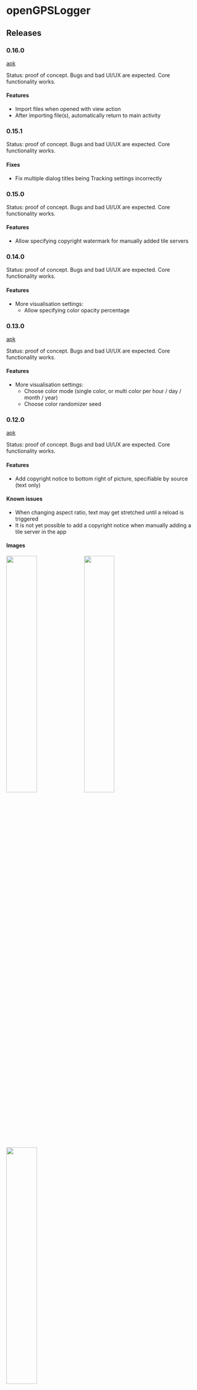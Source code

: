 # openGPSLogger

## Releases

### 0.16.0
[apk](release/opengpslogger-0-16-0.apk)

Status: proof of concept. Bugs and bad UI/UX are expected. Core functionality works.

#### Features
- Import files when opened with view action
- After importing file(s), automatically return to main activity

### 0.15.1
Status: proof of concept. Bugs and bad UI/UX are expected. Core functionality works.

#### Fixes
- Fix multiple dialog titles being Tracking settings incorrectly

### 0.15.0
Status: proof of concept. Bugs and bad UI/UX are expected. Core functionality works.

#### Features
- Allow specifying copyright watermark for manually added tile servers

### 0.14.0
Status: proof of concept. Bugs and bad UI/UX are expected. Core functionality works.

#### Features
- More visualisation settings:
  - Allow specifying color opacity percentage

### 0.13.0
[apk](release/opengpslogger-0-13-0.apk)

Status: proof of concept. Bugs and bad UI/UX are expected. Core functionality works.

#### Features
- More visualisation settings:
  - Choose color mode (single color, or multi color per hour / day / month / year)
  - Choose color randomizer seed

### 0.12.0
[apk](release/opengpslogger-0-12-0.apk)

Status: proof of concept. Bugs and bad UI/UX are expected. Core functionality works.

#### Features
- Add copyright notice to bottom right of picture, specifiable by source (text only)

#### Known issues
- When changing aspect ratio, text may get stretched until a reload is triggered
- It is not yet possible to add a copyright notice when manually adding a tile server in the app

#### Images
<img src="images/0.12.0/nyc.png" width="40%" height="40%">
<img src="images/0.12.0/main_page.jpg" width="40%" height="40%">
<img src="images/0.12.0/dropdown_menu.jpg" width="40%" height="40%">

### 0.11.1
[apk](release/opengpslogger-0-11-1.apk)

Status: proof of concept. Bugs and bad UI/UX are expected. Core functionality works.

#### Minor improvements
- Improve invalidation and redrawing of map
- Redraw map on tile server change
- Add glide caching for images

#### Fixes
- Fix issue where app would crash if the bounding box of selected points is too small

### 0.11.0
[apk](release/opengpslogger-0-11-0.apk)

Status: proof of concept. Bugs and bad UI/UX are expected. Core functionality works.

#### Features
- New settings menu with the ability to select one of the default tile servers, or to add custom tile servers

### 0.10.0
[apk](release/opengpslogger-0-10-0.apk)

Status: proof of concept. Bugs and bad UI/UX are expected. Core functionality works.

#### Features
- Allow importing json from local (phone) export of Google Maps Timeline data (Timeline.json)

### 0.9.0
[apk](release/opengpslogger-0-9-0.apk)

Status: proof of concept. Bugs and bad UI/UX are expected. Core functionality works.

#### Features
- Allow importing json from local (phone) export of Google Maps Timeline data (location-history.json)

### 0.8.0
[apk](release/opengpslogger-0-8-0.apk)

Status: proof of concept. Bugs and bad UI/UX are expected. Core functionality works.

#### Features
- Add minimum angle filter to filter out outliers

### 0.7.2
Status: proof of concept. Bugs and bad UI/UX are expected. Core functionality works.

#### Fixes
- Fix notification counter being stuck on 0

### 0.7.1
Status: proof of concept. Bugs and bad UI/UX are expected. Core functionality works.

#### Fixes
- Improve back filling neighbor distance and angle to reduce database usage

### 0.7.0
Status: proof of concept. Bugs and bad UI/UX are expected. Core functionality works.

#### Features
- Store angle and distance to neighbors for future outlier detection

### 0.6.0
[apk](release/opengpslogger-0-6-0.apk)

Status: proof of concept. Bugs and bad UI/UX are expected. Core functionality works.

#### Features
- Add visualisation settings
  - specify point size
  - toggle lines (new)
  - specify line size
  - specify line disconnection by time

### 0.5.0
[apk](release/opengpslogger-0-5-0.apk)

Status: proof of concept. Bugs and bad UI/UX are expected. Core functionality works.

#### Features
- Add minimum accuracy filter

### 0.4.1
Status: proof of concept. Bugs and bad UI/UX are expected. Core functionality works.

#### Fixes
- Fix notification sometimes showing 0 points tracked instead of actual amount

### 0.4.0
[apk](release/opengpslogger-0-4-0.apk)

Status: proof of concept. Bugs and bad UI/UX are expected. Core functionality works.

#### Features
- Allow deleting user provided bounding boxes

### 0.3.0
[apk](release/opengpslogger-0-3-0.apk)

Status: proof of concept. Bugs and bad UI/UX are expected. Core functionality works.

#### Features
- When clicking on the preview image, a popup opens allowing to zoom in

### 0.2.0
[apk](release/opengpslogger-0-2-0.apk)

Status: proof of concept. Bugs and bad UI/UX are expected. Core functionality works.

#### Features
- Add tracking settings with highest, high, medium, low and passive presets

#### Fixes
- When swiping away notification, tracking is terminated
- Tracking status is stored (correctly show start / stop tracking)

### 0.1.0

Status: proof of concept. Bugs and bad UI/UX are expected. Core functionality works.

#### Features
- Add about page

### 0.0.1
[apk](release/opengpslogger-0-0-1.apk)


Status: proof of concept. Bugs and bad UI/UX are expected. Core functionality works.

#### Features
- Track GPS in app
- Import `.gpx` files and `Records.json` from Google Takeout Location History (via sharing file from other app)
- Visualise points on OpenStreetMap background (copyright disclaimer: https://www.openstreetmap.org/copyright)
- Filter visualisation based on bounding box, time range and / or datasource
- Save bounding boxes
- Save visualisation as image
- View and backup database with point data (sqlite)

#### Known issues
- Database restore is not possible
- Tracking may stop working after some time, despite the notification still being present
- No app icon
- Deleting saved bounding boxes is not possible
- Importing gpx / json file directly via app is not possible
- After importing gpx / json file, app must be manually closed and reopened
- Setting button doesn't do anything

#### Images
<img src="images/0.0.1/nyc.png" width="40%" height="40%">
<img src="images/0.0.1/main_page.jpg" width="40%" height="40%">
<img src="images/0.0.1/bounding_box_selection.jpg" width="40%" height="40%">
<img src="images/0.0.1/database_page.jpg" width="40%" height="40%">

